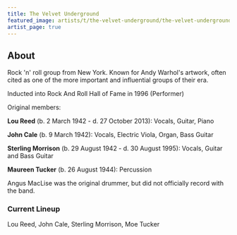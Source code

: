 ```yaml
---
title: The Velvet Underground
featured_image: artists/t/the-velvet-underground/the-velvet-underground.jpg
artist_page: true
---
```

## About

Rock 'n' roll group from New York. Known for Andy Warhol's artwork, often cited as one of the more important and influential groups of their era.

Inducted into Rock And Roll Hall of Fame in 1996 (Performer)

Original members:

**Lou Reed** (b. 2 March 1942 - d. 27 October 2013):
Vocals, Guitar, Piano

**John Cale** (b. 9 March 1942):
Vocals, Electric Viola, Organ, Bass Guitar

**Sterling Morrison** (b. 29 August 1942 - d. 30 August 1995):
Vocals, Guitar and Bass Guitar 

**Maureen Tucker** (b. 26 August 1944):
Percussion

Angus MacLise was the original drummer, but did not officially record with the band.

### Current Lineup

Lou Reed, John Cale, Sterling Morrison, Moe Tucker

